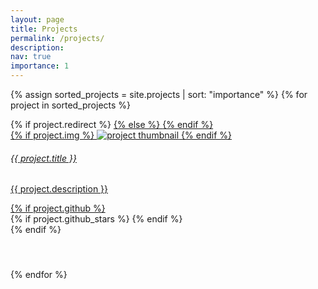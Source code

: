 ```yaml
---
layout: page
title: Projects
permalink: /projects/
description: 
nav: true
importance: 1
---
```


<div class="projects grid">

  {% assign sorted_projects = site.projects | sort: "importance" %}
  {% for project in sorted_projects %}
  <div class="grid-item" style="height: 240px">
    {% if project.redirect %}
    <a href="{{ project.redirect }}" target="_blank">
    {% else %}
    <a href="{{ project.url | relative_url }}">
    {% endif %}
      <div class="card hoverable" style="height: 220px">
        {% if project.img %}
        <img src="{{ project.img | relative_url }}" alt="project thumbnail" style="max-height: 50%">
        {% endif %}
        <div class="card-body">
          <h6 class="card-title">{{ project.title }}</h6>
          <p class="card-text">{{ project.description }}</p>
          <div class="row ml-1 mr-1 p-0">
            {% if project.github %}
            <div class="github-icon">
              <div class="icon" data-toggle="tooltip" title="Code Repository">
                <a href="{{ project.github }}" target="_blank"><i class="fab fa-github gh-icon"></i></a>
              </div>
              {% if project.github_stars %}
              <span class="stars" data-toggle="tooltip" title="GitHub Stars">
                <i class="fas fa-star"></i>
                <span id="{{ project.github_stars }}-stars"></span>
              </span>
              {% endif %}
            </div>
            {% endif %}
          </div>
        </div>
      </div>
    </a>
  </div>
{% endfor %}

</div>
